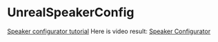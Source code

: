 # UnrealSpeakerConfig
[Speaker configurator tutorial](https://academy.unrealengine.com/course/2436529?r=False&amp;ts=636969867538795157)
Here is video result: [Speaker Configurator](https://youtu.be/zoBNX6o2wbY)
